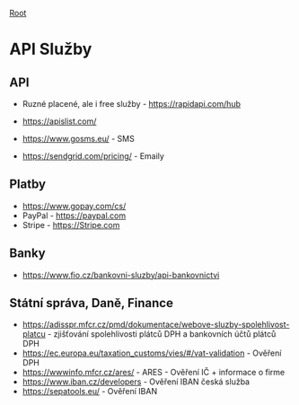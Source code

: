 [Root](../README.md)

# API Služby

## API 
- Ruzné placené, ale i free služby - https://rapidapi.com/hub
- https://apislist.com/

- https://www.gosms.eu/ - SMS
- https://sendgrid.com/pricing/ - Emaily

## Platby
- https://www.gopay.com/cs/
- PayPal - https://paypal.com
- Stripe - https://Stripe.com

## Banky
- https://www.fio.cz/bankovni-sluzby/api-bankovnictvi

## Státní správa, Daně, Finance
- https://adisspr.mfcr.cz/pmd/dokumentace/webove-sluzby-spolehlivost-platcu - zjišťování spolehlivosti plátců DPH a bankovních účtů plátců DPH 
- https://ec.europa.eu/taxation_customs/vies/#/vat-validation - Ověření DPH
- https://wwwinfo.mfcr.cz/ares/ - ARES - Ověření IČ + informace o firme
- https://www.iban.cz/developers - Ověření IBAN česká služba
- https://sepatools.eu/ - Ověření IBAN
